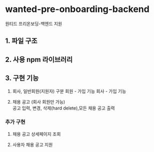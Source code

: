 # wanted-pre-onboarding-backend
원티드 프리온보딩-백엔드 지원

## 1. 파일 구조

## 2. 사용 npm 라이브러리

## 3. 구현 기능

1. 회사, 일반회원(지원자) 구분
회원 - 가입 기능
회사 - 가입 기능

2. 채용 공고 (회사 회원만 가능)  
공고 입력, 변경, 삭제(hard delete),모든 채용 공고 출력

### 추가 구현
1. 채용 공고 상세페이지 조회

2. 사용자 채용 공고 지원
